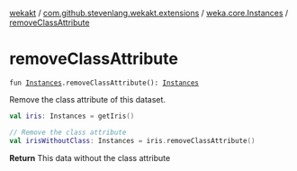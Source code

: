 [wekakt](../../index.md) / [com.github.stevenlang.wekakt.extensions](../index.md) / [weka.core.Instances](index.md) / [removeClassAttribute](./remove-class-attribute.md)

# removeClassAttribute

`fun `[`Instances`](http://weka.sourceforge.net/doc.stable/weka/core/Instances.html)`.removeClassAttribute(): `[`Instances`](http://weka.sourceforge.net/doc.stable/weka/core/Instances.html)

Remove the class attribute of this dataset.

``` kotlin
val iris: Instances = getIris()

// Remove the class attribute
val irisWithoutClass: Instances = iris.removeClassAttribute()
```

**Return**
This data without the class attribute

